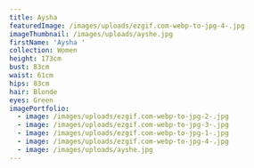 ```yaml
---
title: Aysha
featuredImage: /images/uploads/ezgif.com-webp-to-jpg-4-.jpg
imageThumbnail: /images/uploads/ayshe.jpg
firstName: 'Aysha '
collection: Women
height: 173cm
bust: 83cm
waist: 61cm
hips: 83cm
hair: Blonde
eyes: Green
imagePortfolio:
  - image: /images/uploads/ezgif.com-webp-to-jpg-2-.jpg
  - image: /images/uploads/ezgif.com-webp-to-jpg-3-.jpg
  - image: /images/uploads/ezgif.com-webp-to-jpg-1-.jpg
  - image: /images/uploads/ezgif.com-webp-to-jpg-4-.jpg
  - image: /images/uploads/ayshe.jpg
---
```


